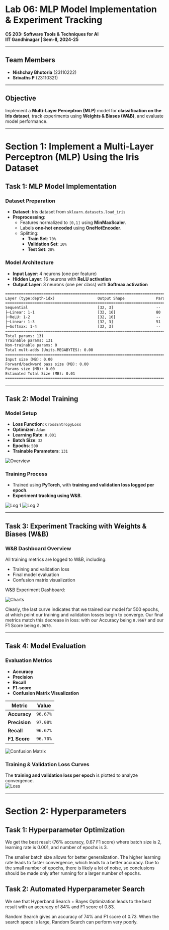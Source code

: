 # **Lab 06: MLP Model Implementation & Experiment Tracking**  
**CS 203: Software Tools & Techniques for AI**  
**IIT Gandhinagar | Sem-II, 2024-25**  

---

## **Team Members**  
- **Nishchay Bhutoria** (23110222) 
- **Srivaths P** (23110321)

---

## **Objective**  
Implement a **Multi-Layer Perceptron (MLP)** model for **classification on the Iris dataset**, track experiments using **Weights & Biases (W&B)**, and evaluate model performance.

---

# **Section 1: Implement a Multi-Layer Perceptron (MLP) Using the Iris Dataset**  

## **Task 1: MLP Model Implementation**  

### **Dataset Preparation**
- **Dataset**: Iris dataset from `sklearn.datasets.load_iris`
- **Preprocessing**:
  - Features normalized to `[0,1]` using **MinMaxScaler**.
  - Labels **one-hot encoded** using **OneHotEncoder**.
  - Splitting:
    - **Train Set**: `70%`
    - **Validation Set**: `10%`
    - **Test Set**: `20%`

### **Model Architecture**
- **Input Layer**: 4 neurons (one per feature)
- **Hidden Layer**: 16 neurons with **ReLU activation**
- **Output Layer**: 3 neurons (one per class) with **Softmax activation**

```txt
==========================================================================================
Layer (type:depth-idx)                   Output Shape              Param #
==========================================================================================
Sequential                               [32, 3]                   --
├─Linear: 1-1                            [32, 16]                  80
├─ReLU: 1-2                              [32, 16]                  --
├─Linear: 1-3                            [32, 3]                   51
├─Softmax: 1-4                           [32, 3]                   --
==========================================================================================
Total params: 131
Trainable params: 131
Non-trainable params: 0
Total mult-adds (Units.MEGABYTES): 0.00
==========================================================================================
Input size (MB): 0.00
Forward/backward pass size (MB): 0.00
Params size (MB): 0.00
Estimated Total Size (MB): 0.01
==========================================================================================
```

---

## **Task 2: Model Training**  
### **Model Setup**
- **Loss Function**: `CrossEntropyLoss`
- **Optimizer**: `Adam`
- **Learning Rate**: `0.001`
- **Batch Size**: `32`
- **Epochs**: `500`
- **Trainable Parameters**: `131`

![Overview](images/overview.png)

### **Training Process**
- Trained using **PyTorch**, with **training and validation loss logged per epoch**.
- **Experiment tracking using W&B**.

![Log 1](images/log1.png)
![Log 2](images/log2.png)

---

## **Task 3: Experiment Tracking with Weights & Biases (W&B)**
### **W&B Dashboard Overview**
All training metrics are logged to W&B, including:

- Training and validation loss
- Final model evaluation
- Confusion matrix visualization

W&B  Experiment Dashboard:

![Charts](images/charts.png)

Clearly, the last curve indicates that we trained our model for 500 epochs, at which point our training and validation losses begin to converge. Our final metrics match this decrease in loss: with our Accuracy being `0.9667` and our F1 Score being `0.9670`.


---

## **Task 4: Model Evaluation**  
### **Evaluation Metrics**
- **Accuracy**
- **Precision**
- **Recall**
- **F1-score**
- **Confusion Matrix Visualization**

| **Metric**  | **Value**  |
|-------------|------------|
| **Accuracy** | `96.67%` |
| **Precision** | `97.08%` |
| **Recall** | `96.67%` |
| **F1 Score** | `96.70%` |

![Confusion Matrix](images/conf_matrix.png)

### **Training & Validation Loss Curves**
The **training and validation loss per epoch** is plotted to analyze convergence.  
![Loss](images/loss.png)

---

# **Section 2: Hyperparameters**  

## **Task 1: Hyperparameter Optimization**  

We get the best result (76% accuracy, 0.67 F1 score) where batch size is 2, learning rate is 0.001, and number of epochs is 3.

The smaller batch size allows for better generalization. The higher learning rate leads to faster convergence, which leads to a better accuracy. Due to the small number of epochs, there is likely a lot of noise, so conclusions should be made only after running for a larger number of epochs.

## **Task 2: Automated Hyperparameter Search**  

We see that Hyperband Search + Bayes Optimization leads to the best result with an accuracy of 84% and F1 score of 0.83.

Random Search gives an accuracy of 74% and F1 score of 0.73. When the search space is large, Random Search can perform very poorly.

